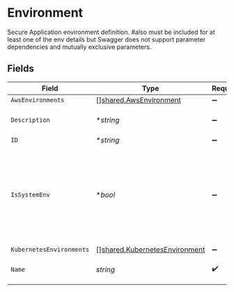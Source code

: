 # Environment

Secure Application environment definition. #also must be included for at least one of the env details but Swagger does not support parameter dependencies and mutually exclusive parameters.


## Fields

| Field                                                                                                          | Type                                                                                                           | Required                                                                                                       | Description                                                                                                    | Example                                                                                                        |
| -------------------------------------------------------------------------------------------------------------- | -------------------------------------------------------------------------------------------------------------- | -------------------------------------------------------------------------------------------------------------- | -------------------------------------------------------------------------------------------------------------- | -------------------------------------------------------------------------------------------------------------- |
| `AwsEnvironments`                                                                                              | [][shared.AwsEnvironment](../../models/shared/awsenvironment.md)                                               | :heavy_minus_sign:                                                                                             | N/A                                                                                                            |                                                                                                                |
| `Description`                                                                                                  | **string*                                                                                                      | :heavy_minus_sign:                                                                                             | The environment description.                                                                                   |                                                                                                                |
| `ID`                                                                                                           | **string*                                                                                                      | :heavy_minus_sign:                                                                                             | N/A                                                                                                            |                                                                                                                |
| `IsSystemEnv`                                                                                                  | **bool*                                                                                                        | :heavy_minus_sign:                                                                                             | indicates if this environment represents system namespaces that usually will be filtered out from some screens |                                                                                                                |
| `KubernetesEnvironments`                                                                                       | [][shared.KubernetesEnvironment](../../models/shared/kubernetesenvironment.md)                                 | :heavy_minus_sign:                                                                                             | N/A                                                                                                            |                                                                                                                |
| `Name`                                                                                                         | *string*                                                                                                       | :heavy_check_mark:                                                                                             | Environment name. Must be unique.                                                                              | Prod                                                                                                           |